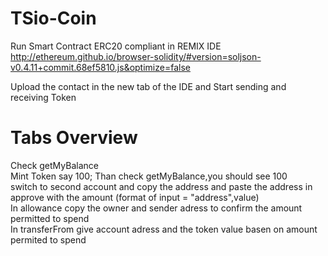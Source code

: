 # TSio-Coin
Run Smart Contract ERC20 compliant in REMIX IDE <br />
http://ethereum.github.io/browser-solidity/#version=soljson-v0.4.11+commit.68ef5810.js&optimize=false <br />

Upload the contact in the new tab of the IDE and Start sending and receiving Token <br />

# Tabs Overview
Check getMyBalance <br />
Mint Token say 100; Than check getMyBalance,you should see 100 <br />
switch to second account and copy the address and paste the address in approve with the amount (format of input = "address",value) <br />
In allowance copy the owner and sender adress to confirm the amount permitted to spend <br />
In transferFrom give account adress and the token value basen on amount permited to spend <br />
